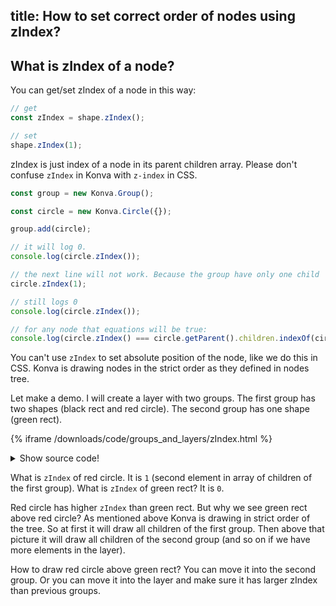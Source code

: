 title: How to set correct order of nodes using zIndex?
---


## What is zIndex of a node?

You can get/set zIndex of a node in this way:

```javascript
// get
const zIndex = shape.zIndex();

// set
shape.zIndex(1);
```

zIndex is just index of a node in its parent children array. Please don't confuse `zIndex` in Konva with `z-index` in CSS.

```javascript
const group = new Konva.Group();

const circle = new Konva.Circle({});

group.add(circle);

// it will log 0.
console.log(circle.zIndex());  

// the next line will not work. Because the group have only one child
circle.zIndex(1);  

// still logs 0
console.log(circle.zIndex());  

// for any node that equations will be true:
console.log(circle.zIndex() === circle.getParent().children.indexOf(circle))
```


You can't use `zIndex` to set absolute position of the node, like we do this in CSS.
Konva is drawing nodes in the strict order as they defined in nodes tree.

Let make a demo. I will create a layer with two groups. The first group has two shapes (black rect and red circle). The second group has one shape (green rect).

{% iframe /downloads/code/groups_and_layers/zIndex.html %}

<details><summary>Show source code!</summary>
<p>
{% include_code Konva ZIndex demo groups_and_layers/zIndex.html %}
</p>
</details>

What is `zIndex` of red circle. It is `1` (second element in array of children of the first group).
What is `zIndex` of green rect? It is `0`.

Red circle has higher `zIndex` than green rect. But why we see green rect above red circle? As mentioned above Konva is drawing in strict order of the tree.
So at first it will draw all children of the first group. Then above that picture it will draw all children of the second group (and so on if we have more elements in the layer).

How to draw red circle above green rect? You can move it into the second group. Or you can move it into the layer and make sure it has larger zIndex than previous groups.


